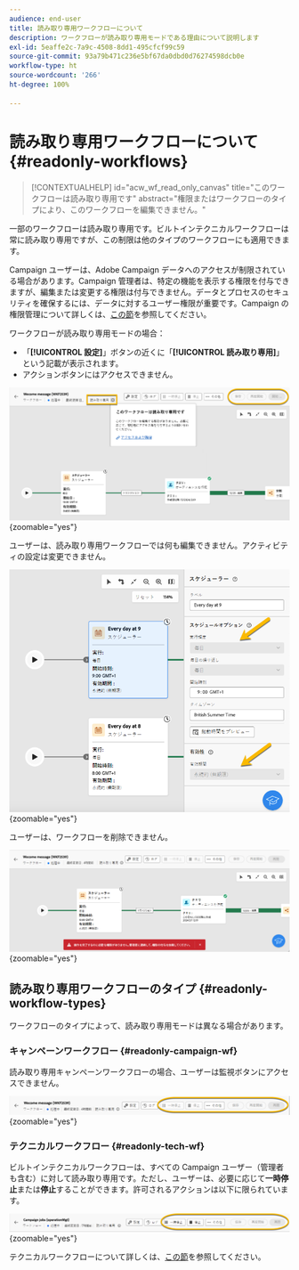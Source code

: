 ```yaml
---
audience: end-user
title: 読み取り専用ワークフローについて
description: ワークフローが読み取り専用モードである理由について説明します
exl-id: 5eaffe2c-7a9c-4508-8dd1-495cfcf99c59
source-git-commit: 93a79b471c236e5bf67da0dbd0d76274598dcb0e
workflow-type: ht
source-wordcount: '266'
ht-degree: 100%

---
```


# 読み取り専用ワークフローについて {#readonly-workflows}

>[!CONTEXTUALHELP]
>id="acw_wf_read_only_canvas"
>title="このワークフローは読み取り専用です"
>abstract="権限またはワークフローのタイプにより、このワークフローを編集できません。"

一部のワークフローは読み取り専用です。ビルトインテクニカルワークフローは常に読み取り専用ですが、この制限は他のタイプのワークフローにも適用できます。

Campaign ユーザーは、Adobe Campaign データへのアクセスが制限されている場合があります。Campaign 管理者は、特定の機能を表示する権限を付与できますが、編集または変更する権限は付与できません。データとプロセスのセキュリティを確保するには、データに対するユーザー権限が重要です。Campaign の権限管理について詳しくは、[この節](../get-started/permissions.md)を参照してください。

ワークフローが読み取り専用モードの場合：

* 「**[!UICONTROL 設定]**」ボタンの近くに「**[!UICONTROL 読み取り専用]**」という記載が表示されます。
* アクションボタンにはアクセスできません。

![「設定」ボタンと無効なアクションボタンを示す読み取り専用ワークフローインターフェイス](assets/readonly-workflow.png){zoomable="yes"}

ユーザーは、読み取り専用ワークフローでは何も編集できません。アクティビティの設定は変更できません。

![無効な設定オプションを示す、読み取り専用モードのスケジューラーインターフェイス。](assets/scheduler-readonly.png){zoomable="yes"}

ユーザーは、ワークフローを削除できません。

![ワークフローを削除するための制限付きの権限を示すインターフェイス。](assets/readonly-rights.png){zoomable="yes"}

## 読み取り専用ワークフローのタイプ {#readonly-workflow-types}

ワークフローのタイプによって、読み取り専用モードは異なる場合があります。

### キャンペーンワークフロー {#readonly-campaign-wf}

読み取り専用キャンペーンワークフローの場合、ユーザーは監視ボタンにアクセスできません。

![無効な監視オプションを示す、読み取り専用モードのキャンペーンワークフローインターフェイス。](assets/readonly-campaign-workflow.png){zoomable="yes"}

### テクニカルワークフロー {#readonly-tech-wf}

ビルトインテクニカルワークフローは、すべての Campaign ユーザー（管理者も含む）に対して読み取り専用です。ただし、ユーザーは、必要に応じて&#x200B;**一時停止**&#x200B;または&#x200B;**停止**&#x200B;することができます。許可されるアクションは以下に限られています。

![ワークフローを一時停止または停止するオプションを示す、読み取り専用モードのテクニカルワークフローインターフェイス。](assets/readonly-technical-workflow.png){zoomable="yes"}

テクニカルワークフローについて詳しくは、[この節](https://experienceleague.adobe.com/ja/docs/campaign/automation/workflows/introduction/wf-type/technical-workflows)を参照してください。